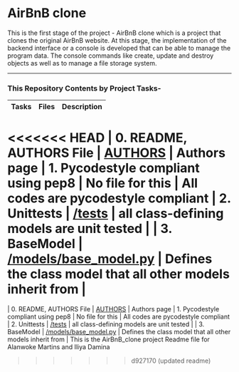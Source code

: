 # AirBnB clone

This is the first stage of the project - AirBnB clone which is a project
that clones the original AirBnB website. At this stage, the implementation of
the backend interface or a console is developed that can be able to manage the program
data. The console commands like create, update and destroy objects as well as to manage
a file storage system.

---

### This Repository Contents by Project Tasks-

|   Tasks   |   Files    |    Description    |
| --------- | ---------- | ----------------- |
<<<<<<< HEAD
| 0. README, AUTHORS File | [AUTHORS](https://github.com/NinoZara/AirBnB_clone/blob/master/AUTHORS) | Authors page
| 1. Pycodestyle compliant using pep8 | No file for this | All codes are pycodestyle compliant
| 2. Unittests | [/tests](https://github.com/NinoZara/AirBnB_clone.git/) | all class-defining models are unit tested |
| 3. BaseModel | [/models/base_model.py]() | Defines the class model that all other models inherit from |
=======
| 0. README, AUTHORS File | [AUTHORS]() | Authors page
| 1. Pycodestyle compliant using pep8 | No file for this | All codes are pycodestyle compliant
| 2. Unittests | [/tests](https://github.com/NinoZara/AirBnB_clone.git/) | all class-defining
models are unit tested |
| 3. BaseModel | [/models/base_model.py]() | Defines the class model that all other models inherit from |
This is the AirBnB_clone project Readme file for Alanwoke Martins and Iliya Damina
>>>>>>> d927170 (updated readme)
